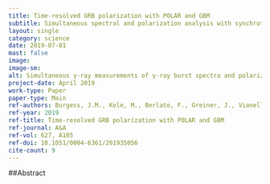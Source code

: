```yaml
---
title: Time-resolved GRB polarization with POLAR and GBM
subtitle: Simultaneous spectral and polarization analysis with synchrotron emission
layout: single
category: science
date: 2019-07-01
mast: false
image: 
image-sm: 
alt: Simultaneous γ-ray measurements of γ-ray burst spectra and polarization offer a unique way to determine the underlying emission mechanism(s) in these objects, as well as probing the particle acceleration mechanism(s) that lead to the observed γ-ray emission.
project-date: April 2019
work-type: Paper
paper-type: Main
ref-authors: Burgess, J.M., Kole, M., Berlato, F., Greiner, J., Vianello, G., Produit, N., Li, Z.H., Sun, J.C.
ref-year: 2019
ref-title: Time-resolved GRB polarization with POLAR and GBM
ref-journal: A&A
ref-vol: 627, A105
ref-doi: 10.1051/0004-6361/201935056
cite-count: 9
---
```



##Abstract
